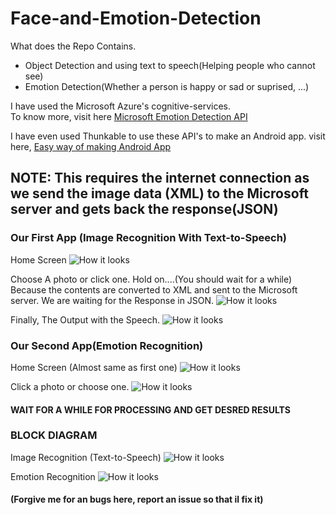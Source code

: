 # Face-and-Emotion-Detection
What does the Repo Contains.

 * Object Detection and using text to speech(Helping people who cannot see)
 * Emotion Detection(Whether a person is happy or sad or suprised, ...)
 

I have used the Microsoft Azure's cognitive-services.<br /> To know more, visit here [Microsoft Emotion Detection API](https://azure.microsoft.com/en-in/services/cognitive-services/emotion/) 

I have even used Thunkable to use these API's to make an Android app.
visit here, [Easy way of making Android App](https://thunkable.com/)

## NOTE: This requires the internet connection as we send the image data (XML) to the Microsoft server and gets back the response(JSON)

### Our First App (Image Recognition With Text-to-Speech)

Home Screen
![How it looks ](https://github.com/Akshay2402/Face-and-Emotion-Detection/blob/master/Images/s1.png)

Choose A photo or click one. Hold on....(You should wait for a while)
Because the contents are converted to XML and sent to the Microsoft server. We are waiting for the Response in JSON.
![How it looks ](https://github.com/Akshay2402/Face-and-Emotion-Detection/blob/master/Images/s4.png)

Finally, The Output with the Speech.
![How it looks ](https://github.com/Akshay2402/Face-and-Emotion-Detection/blob/master/Images/s5.png)

### Our Second App(Emotion Recognition)
Home Screen (Almost same as first one)
![How it looks ](https://github.com/Akshay2402/Face-and-Emotion-Detection/blob/master/Images/e1.png)

Click a photo or choose one.
![How it looks ](https://github.com/Akshay2402/Face-and-Emotion-Detection/blob/master/Images/e2.png)

#### WAIT FOR A WHILE FOR PROCESSING AND GET DESRED RESULTS

### BLOCK DIAGRAM

Image Recognition (Text-to-Speech)
![How it looks ](https://github.com/Akshay2402/Face-and-Emotion-Detection/blob/master/Images/img%20recg.png)

Emotion Recognition
![How it looks ](https://github.com/Akshay2402/Face-and-Emotion-Detection/blob/master/Images/emotion.png)



#### (Forgive me for an bugs here, report an issue so that il fix it)

